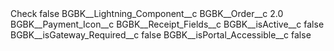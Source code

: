 <?xml version="1.0" encoding="UTF-8"?>
<CustomMetadata xmlns="http://soap.sforce.com/2006/04/metadata" xmlns:xsi="http://www.w3.org/2001/XMLSchema-instance" xmlns:xsd="http://www.w3.org/2001/XMLSchema">
    <label>Check</label>
    <protected>false</protected>
    <values>
        <field>BGBK__Lightning_Component__c</field>
        <value xsi:nil="true"/>
    </values>
    <values>
        <field>BGBK__Order__c</field>
        <value xsi:type="xsd:double">2.0</value>
    </values>
    <values>
        <field>BGBK__Payment_Icon__c</field>
        <value xsi:nil="true"/>
    </values>
    <values>
        <field>BGBK__Receipt_Fields__c</field>
        <value xsi:nil="true"/>
    </values>
    <values>
        <field>BGBK__isActive__c</field>
        <value xsi:type="xsd:boolean">false</value>
    </values>
    <values>
        <field>BGBK__isGateway_Required__c</field>
        <value xsi:type="xsd:boolean">false</value>
    </values>
    <values>
        <field>BGBK__isPortal_Accessible__c</field>
        <value xsi:type="xsd:boolean">false</value>
    </values>
</CustomMetadata>
